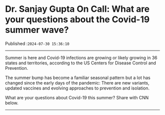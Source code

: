 # Dr. Sanjay Gupta On Call: What are your questions about the Covid-19 summer wave?

Published :`2024-07-30 15:36:10`

---

Summer is here and Covid-19 infections are growing or likely growing in 36 states and territories, according to the US Centers for Disease Control and Prevention.

The summer bump has become a familiar seasonal pattern but a lot has changed since the early days of the pandemic: There are new variants, updated vaccines and evolving approaches to prevention and isolation.

What are your questions about Covid-19 this summer? Share with CNN below.

---


